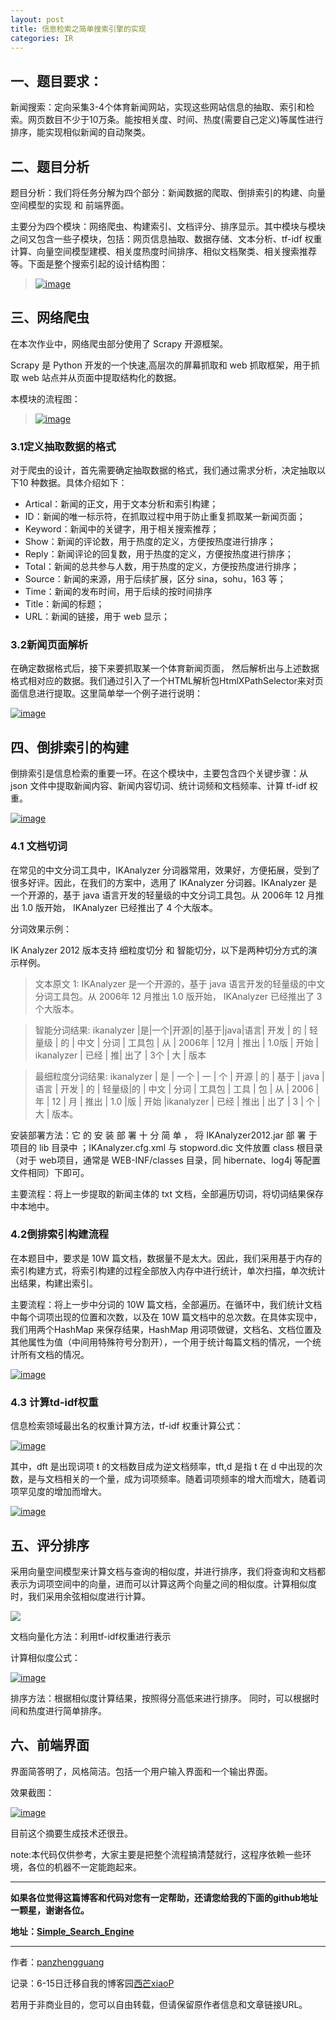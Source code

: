 ```yaml
---
layout: post
title: 信息检索之简单搜索引擎的实现
categories: IR
---
```

## 一、题目要求：

新闻搜索：定向采集3-4个体育新闻网站，实现这些网站信息的抽取、索引和检索。网页数目不少于10万条。能按相关度、时间、热度(需要自己定义)等属性进行排序，能实现相似新闻的自动聚类。

## 二、题目分析

题目分析：我们将任务分解为四个部分：新闻数据的爬取、倒排索引的构建、向量空间模型的实现 和 前端界面。

主要分为四个模块：网络爬虫、构建索引、文档评分、排序显示。其中模块与模块之间又包含一些子模块，包括：网页信息抽取、数据存储、文本分析、tf-idf 权重计算、向量空间模型建模、相关度热度时间排序、相似文档聚类、相关搜索推荐等。下面是整个搜索引起的设计结构图：


> [![image](http://images.cnitblog.com/blog/442949/201501/020950397943276.png "image")](http://images.cnitblog.com/blog/442949/201501/020950385591519.png)

## 三、网络爬虫

在本次作业中，网络爬虫部分使用了 Scrapy 开源框架。

Scrapy 是 Python 开发的一个快速,高层次的屏幕抓取和 web 抓取框架，用于抓取 web 站点并从页面中提取结构化的数据。

本模块的流程图：

> [![image](http://images.cnitblog.com/blog/442949/201501/020950407472118.png "image")](http://images.cnitblog.com/blog/442949/201501/020950401538232.png) 

### 3.1定义抽取数据的格式

对于爬虫的设计，首先需要确定抽取数据的格式，我们通过需求分析，决定抽取以下10 种数据。具体介绍如下：

* Artical：新闻的正文，用于文本分析和索引构建；
* ID：新闻的唯一标示符，在抓取过程中用于防止重复抓取某一新闻页面；
* Keyword：新闻中的关键字，用于相关搜索推荐；
* Show：新闻的评论数，用于热度的定义，方便按热度进行排序；
* Reply：新闻评论的回复数，用于热度的定义，方便按热度进行排序；
* Total：新闻的总共参与人数，用于热度的定义，方便按热度进行排序；
* Source：新闻的来源，用于后续扩展，区分 sina，sohu，163 等；
* Time：新闻的发布时间，用于后续的按时间排序
* Title：新闻的标题；
* URL：新闻的链接，用于 web 显示；

### 3.2新闻页面解析

在确定数据格式后，接下来要抓取某一个体育新闻页面， 然后解析出与上述数据格式相对应的数据。我们通过引入了一个HTML解析包HtmlXPathSelector来对页面信息进行提取。这里简单举一个例子进行说明：

[![image](http://images.cnitblog.com/blog/442949/201501/020950437474602.png "image")](http://images.cnitblog.com/blog/442949/201501/020950413885288.png)

## 四、倒排索引的构建

倒排索引是信息检索的重要一环。在这个模块中，主要包含四个关键步骤：从 json 文件中提取新闻内容、新闻内容切词、统计词频和文档频率、计算 tf-idf 权重。

[![image](http://images.cnitblog.com/blog/442949/201501/020950456388056.png "image")](http://images.cnitblog.com/blog/442949/201501/020950448419401.png)
### 4.1 文档切词

在常见的中文分词工具中，IKAnalyzer 分词器常用，效果好，方便拓展，受到了很多好评。因此，在我们的方案中，选用了 IKAnalyzer 分词器。IKAnalyzer 是一个开源的，基于 java 语言开发的轻量级的中文分词工具包。从 2006年 12 月推出 1.0 版开始， IKAnalyzer 已经推出了 4 个大版本。

分词效果示例：

IK Analyzer 2012 版本支持 细粒度切分 和 智能切分，以下是两种切分方式的演示样例。

> 文本原文 1:
> IKAnalyzer 是一个开源的，基于 java 语言开发的轻量级的中文分词工具包。从 2006年 12 月推出 1.0 版开始， IKAnalyzer 已经推出了 3 个大版本。

> 智能分词结果:
> ikanalyzer |是|一个|开源|的|基于|java|语言| 开发 | 的 | 轻量级 | 的 | 中文 | 分词 | 工具包 | 从 | 2006年 | 12月 | 推出 | 1.0版 | 开始 | ikanalyzer | 已经 | 推| 出了 | 3个 | 大 | 版本

> 最细粒度分词结果:
> ikanalyzer | 是 | 一个 | 一 | 个 | 开源 | 的 | 基于 | java | 语言 | 开发 | 的 | 轻量级|的 | 中文 | 分词 | 工具包 | 工具 | 包 | 从 | 2006 | 年 | 12 | 月 | 推出 | 1.0 |版 | 开始 |ikanalyzer | 已经 | 推出 | 出了 | 3 | 个 | 大 | 版本。

安装部署方法：它 的 安 装 部 署 十 分 简 单 ， 将 IKAnalyzer2012.jar 部 署 于项目的 lib 目录中 ；IKAnalyzer.cfg.xml 与 stopword.dic 文件放置 class 根目录（对于 web项目，通常是 WEB-INF/classes 目录，同 hibernate、log4j 等配置文件相同）下即可。

主要流程：将上一步提取的新闻主体的 txt 文档，全部遍历切词，将切词结果保存中本地中。

### 4.2倒排索引构建流程

在本题目中，要求是 10W 篇文档，数据量不是太大。因此，我们采用基于内存的索引构建方式，将索引构建的过程全部放入内存中进行统计，单次扫描，单次统计出结果，构建出索引。

主要流程：将上一步中分词的 10W 篇文档，全部遍历。在循环中，我们统计文档中每个词项出现的位置和次数，以及在 10W 篇文档中的总次数。在具体实现中，我们用两个HashMap 来保存结果，HashMap 用词项做键，文档名、文档位置及其他属性为值（中间用特殊符号分割开），一个用于统计每篇文档的情况，一个统计所有文档的情况。

[![image](http://images.cnitblog.com/blog/442949/201501/020950497945554.png "image")](http://images.cnitblog.com/blog/442949/201501/020950479665613.png)

### 4.3 计算td-idf权重

信息检索领域最出名的权重计算方法，tf-idf 权重计算公式：

[![image](http://images.cnitblog.com/blog/442949/201501/020950505443926.png "image")](http://images.cnitblog.com/blog/442949/201501/020950501843268.png) 

其中，dft 是出现词项 t 的文档数目成为逆文档频率，tft,d 是指 t 在 d 中出现的次数，是与文档相关的一个量，成为词项频率。随着词项频率的增大而增大，随着词项罕见度的增加而增大。

[![image](http://images.cnitblog.com/blog/442949/201501/020950532163210.png "image")](http://images.cnitblog.com/blog/442949/201501/020950519662925.png)

## 五、评分排序

采用向量空间模型来计算文档与查询的相似度，并进行排序，我们将查询和文档都表示为词项空间中的向量，进而可以计算这两个向量之间的相似度。计算相似度时，我们采用余弦相似度进行计算。

[![](http://images.cnitblog.com/blog/442949/201501/020950537165123.png)](http://images.cnitblog.com/blog/442949/201501/020950537165123.png)

文档向量化方法：利用tf-idf权重进行表示

计算相似度公式：

[![image](http://images.cnitblog.com/blog/442949/201501/020950547471708.png "image")](http://images.cnitblog.com/blog/442949/201501/020950540448322.png)

排序方法：根据相似度计算结果，按照得分高低来进行排序。 同时，可以根据时间和热度进行简单排序。 

## 六、前端界面

界面简答明了，风格简洁。包括一个用户输入界面和一个输出界面。

效果截图：

[![image](http://images.cnitblog.com/blog/442949/201501/020951037167401.png "image")](http://images.cnitblog.com/blog/442949/201501/020950594198647.png)

目前这个摘要生成技术还很丑。

note:本代码仅供参考，大家主要是把整个流程搞清楚就行，这程序依赖一些环境，各位的机器不一定能跑起来。

---------------------------------------------------------------------------------------

**如果各位觉得这篇博客和代码对您有一定帮助，还请您给我的下面的github地址一颗星，谢谢各位。**

**地址：[Simple_Search_Engine](https://github.com/panzhengguang/Simple_Search_Engine)**

------------

作者：[panzhengguang](https://github.com/panzhengguang)

记录：6-15日迁移自我的博客园[西芒xiaoP](http://www.cnblogs.com/panweishadow/)

若用于非商业目的，您可以自由转载，但请保留原作者信息和文章链接URL。